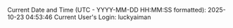 Current Date and Time (UTC - YYYY-MM-DD HH:MM:SS formatted): 2025-10-23 04:53:46
Current User's Login: luckyaiman
